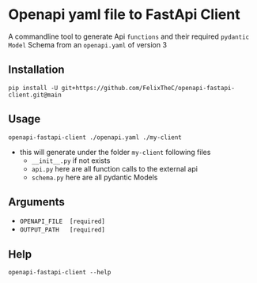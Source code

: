 # Openapi yaml file to FastApi Client
A commandline tool to generate Api `functions` and their required `pydantic Model` Schema from an `openapi.yaml` of version 3

## Installation
```shell
pip install -U git+https://github.com/FelixTheC/openapi-fastapi-client.git@main
```

## Usage
```shell
openapi-fastapi-client ./openapi.yaml ./my-client
```
- this will generate under the folder `my-client` following files
  - `__init__.py` if not exists
  - `api.py` here are all function calls to the external api
  - `schema.py` here are all pydantic Models

## Arguments
- `OPENAPI_FILE  [required]`
- `OUTPUT_PATH   [required]`

## Help
```shell
openapi-fastapi-client --help
```